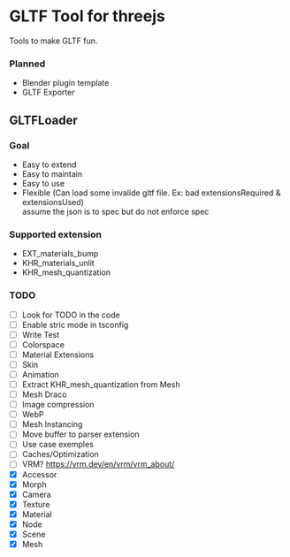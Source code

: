 # GLTF Tool for threejs

Tools to make GLTF fun.

### Planned
- Blender plugin template
- GLTF Exporter

## GLTFLoader 

### Goal
- Easy to extend
- Easy to maintain
- Easy to use
- Flexible (Can load some invalide gltf file. Ex: bad extensionsRequired & extensionsUsed)<br/>
assume the json is to spec but do not enforce spec

### Supported extension
- EXT_materials_bump
- KHR_materials_unlit
- KHR_mesh_quantization

### TODO
- [ ] Look for TODO in the code
- [ ] Enable stric mode in tsconfig
- [ ] Write Test
- [ ] Colorspace
- [ ] Material Extensions
- [ ] Skin
- [ ] Animation
- [ ] Extract KHR_mesh_quantization from Mesh
- [ ] Mesh Draco
- [ ] Image compression
- [ ] WebP
- [ ] Mesh Instancing
- [ ] Move buffer to parser extension
- [ ] Use case exemples
- [ ] Caches/Optimization
- [ ] VRM? https://vrm.dev/en/vrm/vrm_about/
- [x] Accessor
- [x] Morph
- [x] Camera
- [x] Texture
- [x] Material
- [x] Node
- [x] Scene
- [x] Mesh